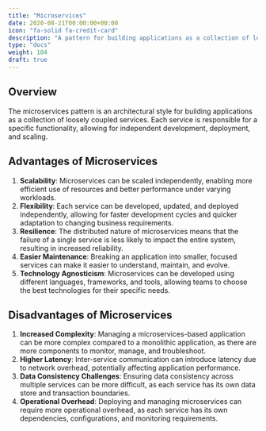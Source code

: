 ```yaml
---
title: "Microservices"
date: 2020-08-21T00:00:00+00:00
icon: "fa-solid fa-credit-card"
description: "A pattern for building applications as a collection of loosely coupled services."
type: "docs"
weight: 104
draft: true
---
```


## Overview

The microservices pattern is an architectural style for building applications as a collection of loosely coupled services. Each service is responsible for a specific functionality, allowing for independent development, deployment, and scaling.

## Advantages of Microservices

1. **Scalability**: Microservices can be scaled independently, enabling more efficient use of resources and better performance under varying workloads.
2. **Flexibility**: Each service can be developed, updated, and deployed independently, allowing for faster development cycles and quicker adaptation to changing business requirements.
3. **Resilience**: The distributed nature of microservices means that the failure of a single service is less likely to impact the entire system, resulting in increased reliability.
4. **Easier Maintenance**: Breaking an application into smaller, focused services can make it easier to understand, maintain, and evolve.
5. **Technology Agnosticism**: Microservices can be developed using different languages, frameworks, and tools, allowing teams to choose the best technologies for their specific needs.

## Disadvantages of Microservices

1. **Increased Complexity**: Managing a microservices-based application can be more complex compared to a monolithic application, as there are more components to monitor, manage, and troubleshoot.
2. **Higher Latency**: Inter-service communication can introduce latency due to network overhead, potentially affecting application performance.
3. **Data Consistency Challenges**: Ensuring data consistency across multiple services can be more difficult, as each service has its own data store and transaction boundaries.
4. **Operational Overhead**: Deploying and managing microservices can require more operational overhead, as each service has its own dependencies, configurations, and monitoring requirements.
